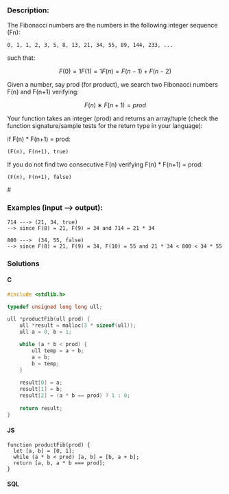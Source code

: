 ### Description:

The Fibonacci numbers are the numbers in the following integer sequence (Fn): 
```
0, 1, 1, 2, 3, 5, 8, 13, 21, 34, 55, 89, 144, 233, ...
```
such that:
```math
F(0)=1
F(1)=1
F(n)=F(n−1)+F(n−2)
```

Given a number, say prod (for product), we search two Fibonacci numbers F(n) and F(n+1) verifying:

```math
F(n)∗F(n+1)=prod
```

Your function takes an integer (prod) and returns an array/tuple (check the function signature/sample tests for the return type in your language):

if F(n) * F(n+1) = prod:
```
(F(n), F(n+1), true)
```

If you do not find two consecutive F(n) verifying F(n) * F(n+1) = prod:
```
(F(n), F(n+1), false)
```

\#

### Examples (input --> output):

```
714 ---> (21, 34, true)
--> since F(8) = 21, F(9) = 34 and 714 = 21 * 34

800 --->  (34, 55, false)
--> since F(8) = 21, F(9) = 34, F(10) = 55 and 21 * 34 < 800 < 34 * 55
```


### Solutions

#### C 

```C
#include <stdlib.h>

typedef unsigned long long ull;

ull *productFib(ull prod) {
    ull *result = malloc(3 * sizeof(ull));
    ull a = 0, b = 1;

    while (a * b < prod) {
        ull temp = a + b;
        a = b;
        b = temp;
    }
    
    result[0] = a;
    result[1] = b;
    result[2] = (a * b == prod) ? 1 : 0;
    
    return result;
}

```

#### JS

```JS
function productFib(prod) {
  let [a, b] = [0, 1];
  while (a * b < prod) [a, b] = [b, a + b];
  return [a, b, a * b === prod];
}

```

#### SQL

```SQL

```

